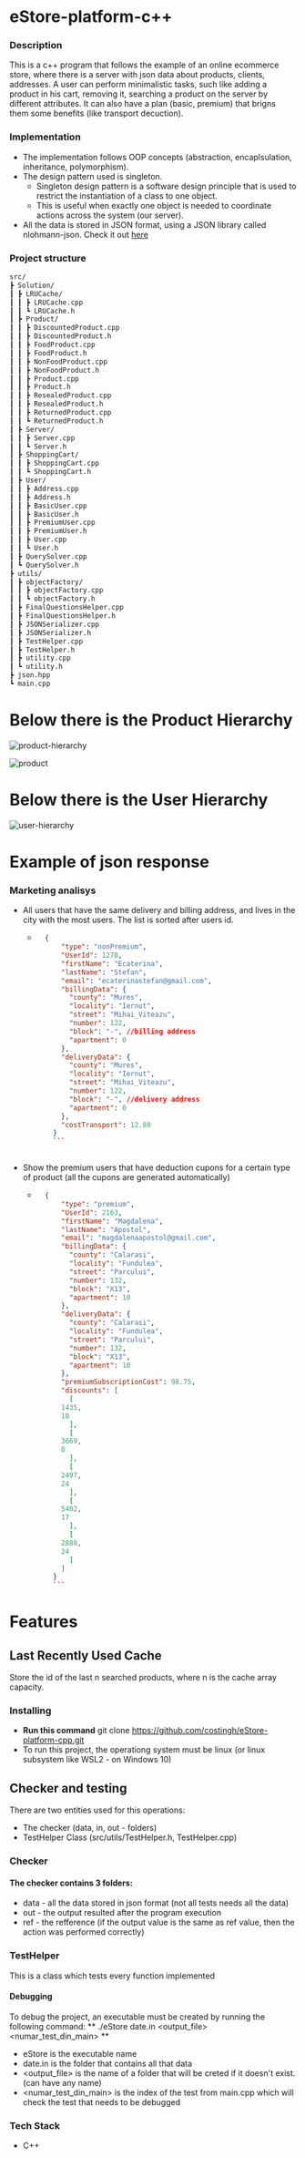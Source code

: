 # eStore-platform-c++

### Description

This is a c++ program that follows the example of an online ecommerce store, where there is a server with json data about products, clients, addresses. A user can perform minimalistic tasks, such like adding a product in his cart, removing it, searching a product on the server by different attributes. It can also have a plan (basic, premium) that brigns them some benefits (like transport decuction).

### Implementation

* The implementation follows OOP concepts (abstraction, encaplsulation, inheritance, polymorphism). 
* The design pattern used is singleton.
	* Singleton design pattern is a software design principle that is used to restrict the instantiation of a class to one object. 
	* This is useful when exactly one object is needed to coordinate actions across the system (our server). 
* All the data is stored in JSON format, using a JSON library called nlohmann-json. Check it out [here](https://github.com/nlohmann/json) 

### Project structure

```bash
src/
┣ Solution/
┃ ┣ LRUCache/
┃ ┃ ┣ LRUCache.cpp
┃ ┃ ┗ LRUCache.h
┃ ┣ Product/
┃ ┃ ┣ DiscountedProduct.cpp
┃ ┃ ┣ DiscountedProduct.h
┃ ┃ ┣ FoodProduct.cpp
┃ ┃ ┣ FoodProduct.h
┃ ┃ ┣ NonFoodProduct.cpp
┃ ┃ ┣ NonFoodProduct.h
┃ ┃ ┣ Product.cpp
┃ ┃ ┣ Product.h
┃ ┃ ┣ ResealedProduct.cpp
┃ ┃ ┣ ResealedProduct.h
┃ ┃ ┣ ReturnedProduct.cpp
┃ ┃ ┗ ReturnedProduct.h
┃ ┣ Server/
┃ ┃ ┣ Server.cpp
┃ ┃ ┗ Server.h
┃ ┣ ShoppingCart/
┃ ┃ ┣ ShoppingCart.cpp
┃ ┃ ┗ ShoppingCart.h
┃ ┣ User/
┃ ┃ ┣ Address.cpp
┃ ┃ ┣ Address.h
┃ ┃ ┣ BasicUser.cpp
┃ ┃ ┣ BasicUser.h
┃ ┃ ┣ PremiumUser.cpp
┃ ┃ ┣ PremiumUser.h
┃ ┃ ┣ User.cpp
┃ ┃ ┗ User.h
┃ ┣ QuerySolver.cpp
┃ ┗ QuerySolver.h
┣ utils/ 
┃ ┣ objectFactory/ 
┃ ┃ ┣ objectFactory.cpp 
┃ ┃ ┗ objectFactory.h 
┃ ┣ FinalQuestionsHelper.cpp 
┃ ┣ FinalQuestionsHelper.h 
┃ ┣ JSONSerializer.cpp 
┃ ┣ JSONSerializer.h 
┃ ┣ TestHelper.cpp 
┃ ┣ TestHelper.h 
┃ ┣ utility.cpp
┃ ┗ utility.h
┣ json.hpp 
┗ main.cpp 
```

# Below there is the Product Hierarchy
![product-hierarchy](https://github.com/costingh/eStore-platform-cpp/blob/master/README-producthierarchy.jpg?raw=true)

![product](https://github.com/costingh/eStore-platform-cpp/blob/master/README-produs.png?raw=true)

# Below there is the User Hierarchy
![user-hierarchy](https://github.com/costingh/eStore-platform-cpp/blob/master/README-userhierarchy.png?raw=true)

# Example of json response

### Marketing analisys

* All users that have the same delivery and billing address, and lives in the city with the most users. The list is sorted after users id.

	* ```json
		{
		    "type": "nonPremium",
		    "UserId": 1278,
		    "firstName": "Ecaterina",
		    "lastName": "Stefan",
		    "email": "ecaterinastefan@gmail.com",
		    "billingData": {
		      "county": "Mures",
		      "locality": "Iernut",
		      "street": "Mihai_Viteazu",
		      "number": 122,
		      "block": "-", //billing address
		      "apartment": 0
		    },
		    "deliveryData": {
		      "county": "Mures",
		      "locality": "Iernut",
		      "street": "Mihai_Viteazu",
		      "number": 122,
		      "block": "-", //delivery address
		      "apartment": 0
		    },
		    "costTransport": 12.80
		  }
		  ```
 
* Show the premium users that have deduction cupons for a certain type of product (all the cupons are generated automatically)
	* ```json
		{
		    "type": "premium",
		    "UserId": 2163,
		    "firstName": "Magdalena",
		    "lastName": "Apostol",
		    "email": "magdalenaapostol@gmail.com",
		    "billingData": {
		      "county": "Calarasi",
		      "locality": "Fundulea",
		      "street": "Parcului",
		      "number": 132,
		      "block": "X13",
		      "apartment": 10
		    },
		    "deliveryData": {
		      "county": "Calarasi",
		      "locality": "Fundulea",
		      "street": "Parcului",
		      "number": 132,
		      "block": "X13",
		      "apartment": 10
		    },
		    "premiumSubscriptionCost": 98.75,
		    "discounts": [
		      [
			1435,
			10
		      ],
		      [
			3669,
			8
		      ],
		      [
			2497,
			24
		      ],
		      [
			5402,
			17
		      ],
		      [
			2888,
			24
		      ]
		    ]
		  }
		  ```
  
# Features

## Last Recently Used Cache

Store the id of the last n searched products, where n is the cache array capacity.
 
### Installing

* **Run this command** git clone https://github.com/costingh/eStore-platform-cpp.git
* To run this project, the operationg system must be linux (or linux subsystem like WSL2 - on Windows 10)

## Checker and testing

There are two entities used for this operations:
* The checker (data, in, out - folders)
* TestHelper Class (src/utils/TestHelper.h, TestHelper.cpp)

### Checker

#### The checker contains 3 folders:
* data - all the data stored in json format (not all tests needs all the data)
* out - the output resulted after the program execution
* ref - the refference (if the output value is the same as ref value, then the action was performed correctly)

### TestHelper

This is a class which tests every function implemented

#### Debugging

To debug the project, an executable must be created by running the following command: ** ./eStore date.in <output_file> <numar_test_din_main> **
* eStore is the executable name
* date.in is the folder that contains all that data
* <output_file> is the name of a folder that will be creted if it doesn't exist. (can have any name)
* <numar_test_din_main> is the index of the test from main.cpp which will check the test that needs to be debugged

### Tech Stack
* C++
